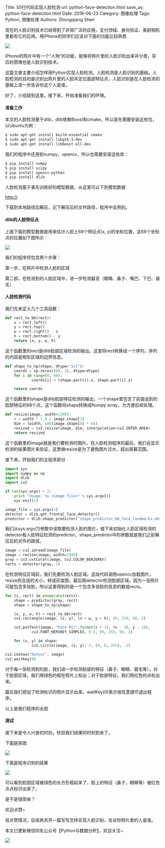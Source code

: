 Title: 50行代码实现人脸检测
url: python-face-detection.html
save_as: python-face-detection.html
Date: 2018-06-23
Category: 图像处理
Tags: Python, 图像处理
Authors: Zhongqiang Shen

现在的人脸识别技术已经得到了非常广泛的应用，支付领域、身份验证、美颜相机里都有它的应用。用iPhone的同学们应该对下面的功能比较熟悉

![]({static}/images/v2-ccf07fb5689f8b6037eb619a5a5ce11a_r.jpg)

iPhone的照片中有一个“人物”的功能，能够将照片里的人脸识别出来并分类，背后的原理也是人脸识别技术。

这篇文章主要介绍怎样用Python实现人脸检测。人脸检测是人脸识别的基础。人脸检测的目的是识别出照片里的人脸并定位面部特征点，人脸识别是在人脸检测的基础上进一步告诉你这个人是谁。

好了，介绍就到这里。接下来，开始准备我们的环境。

#### 准备工作

本文的人脸检测基于dlib，dlib依赖Boost和cmake，所以首先需要安装这些包，以Ubuntu为例：

```bash
$ sudo apt-get install build-essential cmake
$ sudo apt-get install libgtk-3-dev
$ sudo apt-get install libboost-all-dev

```

我们的程序中还用到numpy，opencv，所以也需要安装这些库：

```bash
$ pip install numpy
$ pip install scipy
$ pip install opencv-python
$ pip install dlib

```

人脸检测基于事先训练好的模型数据，从这里可以下到模型数据

[http://](http://link.zhihu.com/?target=http%3A//dlib.net/files/shape_predictor_68_face_landmarks.dat.bz2)

下载到本地路径后解压，记下解压后的文件路径，程序中会用到。




#### dlib的人脸特征点

上面下载的模型数据是用来估计人脸上68个特征点(x, y)的坐标位置，这68个坐标点的位置如下图所示：

![]({static}/images/v2-b67561b84f543b5d3138c8fcdb580f91_r.jpg)

我们的程序将包含两个步骤：

第一步，在照片中检测人脸的区域

第二部，在检测到的人脸区域中，进一步检测器官（眼睛、鼻子、嘴巴、下巴、眉毛）




#### 人脸检测代码

我们先来定义几个工具函数：

```python
def rect_to_bb(rect):
    x = rect.left()
    y = rect.top()
    w = rect.right() - x 
    h = rect.bottom() - y 
    return (x, y, w, h)

```

这个函数里的rect是dlib脸部区域检测的输出。这里将rect转换成一个序列，序列的内容是矩形区域的边界信息。




```python
def shape_to_np(shape, dtype="int"):
    coords = np.zeros((68, 2), dtype=dtype)
    for i in range(0, 68):
            coords[i] = (shape.part(i).x, shape.part(i).y)

    return coords

```

这个函数里的shape是dlib脸部特征检测的输出，一个shape里包含了前面说到的脸部特征的68个点。这个函数将shape转换成Numpy array，为方便后续处理。




```python
def resize(image, width=1200):
    r = width * 1.0 / image.shape[1]
    dim = (width, int(image.shape[0] * r)) 
    resized = cv2.resize(image, dim, interpolation=cv2.INTER_AREA)
    return resized

```

这个函数里的image就是我们要检测的图片。在人脸检测程序的最后，我们会显示检测的结果图片来验证，这里做resize是为了避免图片过大，超出屏幕范围。




接下来，开始我们的主程序部分

```python
import sys 
import numpy as np
import dlib
import cv2 

if len(sys.argv) < 2:
    print "Usage: %s <image file>" % sys.argv[0]
    sys.exit(1)

image_file = sys.argv[1]
detector = dlib.get_frontal_face_detector()
predictor = dlib.shape_predictor("shape_predictor_68_face_landmarks.dat")

```

我们从sys.argv[1]参数中读取要检测人脸的图片，接下来初始化人脸区域检测的detector和人脸特征检测的predictor。shape\_predictor中的参数就是我们之前解压后的文件的路径。




```python
image = cv2.imread(image_file)
image = resize(image, width=1200)
gray = cv2.cvtColor(image, cv2.COLOR_BGR2GRAY)
rects = detector(gray, 1)

```

在检测特征区域前，我们先要检测人脸区域。这段代码调用opencv加载图片，resize到合适的大小，转成灰度图，最后用detector检测脸部区域。因为一张照片可能包含多张脸，所以这里得到的是一个包含多张脸的信息的数组rects。




```python
for (i, rect) in enumerate(rects):
    shape = predictor(gray, rect)
    shape = shape_to_np(shape)

    (x, y, w, h) = rect_to_bb(rect)
    cv2.rectangle(image, (x, y), (x + w, y + h), (0, 255, 0), 2)

    cv2.putText(image, "Face #{}".format(i + 1), (x - 10, y - 10),
            cv2.FONT_HERSHEY_SIMPLEX, 0.5, (0, 255, 0), 2)

    for (x, y) in shape:
            cv2.circle(image, (x, y), 2, (0, 0, 255), -1) 

cv2.imshow("Output", image)
cv2.waitKey(0)

```

对于每一张检测到的脸，我们进一步检测脸部的特征（鼻子、眼睛、眉毛等）。对于脸部区域，我们用绿色的框在照片上标出；对于脸部特征，我们用红色的点标出来。

最后我们把加了检测标识的照片显示出来，waitKey(0)表示按任意键可退出程序。

以上是我们程序的全部




#### 测试

接下来是令人兴奋的时刻，检验我们结果的时刻到来了。

下面是原图

![]({static}/images/v2-30d21aba6fe402350b11ffe0176ad435_r.jpg)

下面是程序识别的结果

![]({static}/images/v2-1d6ea38d9b087abb9cb84f76573014b6_r.jpg)

可以看到脸部区域被绿色的长方形框起来了，脸上的特征（鼻子，眼睛等）被红色点点标识出来了。

是不是很简单？




欢迎点赞~ 

视点赞情况，后续再另开一篇写写怎样实现人脸识别，告诉你照片里的人是谁。




本文已更新微信同名公众号【Python与数据分析】，欢迎关注~

![]({static}/images/v2-e9b0b9b9584ccdd3ff4c96b7ecfd8a56_r.jpg)



